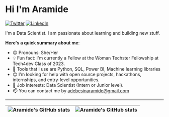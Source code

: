 # Hi I'm Aramide

[![Twitter](https://img.shields.io/badge/Twitter-%40hara__myde-blue)](https://twitter.com/hara__myde)
[![LinkedIn](https://img.shields.io/badge/LinkedIn-%40aramide-adebesin/-blue)](https://aramide-adebesin/)

I'm a Data Scientist. I am passionate about learning and building new stuff.

**Here's a quick summary about me**:

- 😊 Pronouns: She/Her
- 💡 Fun fact: I'm currently a Fellow at the Woman Techster Fellowship at Tech4dev Class of 2023.
- 🌱 Tools that I use are Python, SQL, Power BI, Machine learning libraries 
- 😊 I’m looking for help with open source projects, hackathons, internships, and entry-level opportunities.
- 💼 Job interests: Data Scientist (Intern or Junior level).
- 📫 You can contact me by adebesinaramide@gmail.com

---

| <img align="center" src="https://github-readme-stats.vercel.app/api?username=Adebesin-Aramide&show_icons=true&include_all_commits=true&hide_border=true" alt="Aramide's GitHub stats" /> | <img align="center" src="https://github-readme-stats.vercel.app/api/top-langs/?username=Adebesin-Aramide&langs_count=8&layout=compact&hide_border=true" alt="Aramide's GitHub stats" /> |
| ------------- | ------------- |

